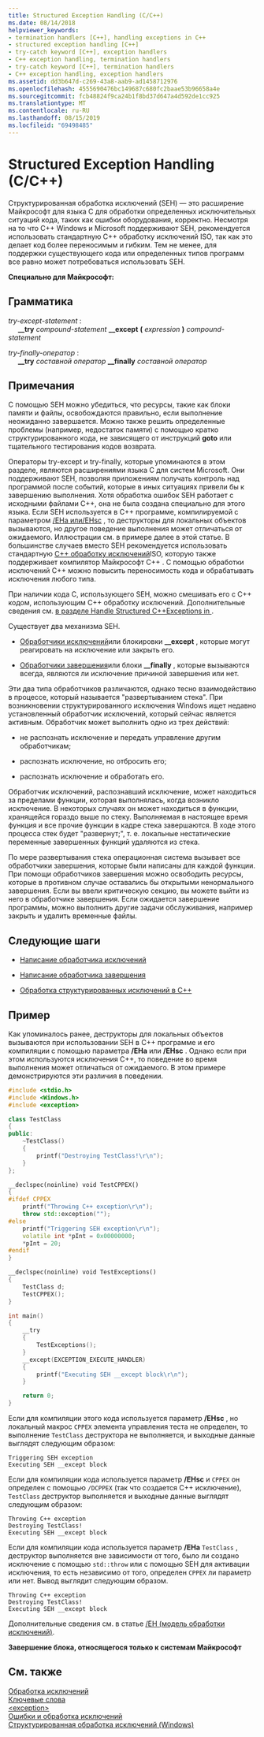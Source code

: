 ```yaml
---
title: Structured Exception Handling (C/C++)
ms.date: 08/14/2018
helpviewer_keywords:
- termination handlers [C++], handling exceptions in C++
- structured exception handling [C++]
- try-catch keyword [C++], exception handlers
- C++ exception handling, termination handlers
- try-catch keyword [C++], termination handlers
- C++ exception handling, exception handlers
ms.assetid: dd3b647d-c269-43a8-aab9-ad1458712976
ms.openlocfilehash: 4555690476bc149687c680fc2baae53b96658a4e
ms.sourcegitcommit: fcb48824f9ca24b1f8bd37d647a4d592de1cc925
ms.translationtype: MT
ms.contentlocale: ru-RU
ms.lasthandoff: 08/15/2019
ms.locfileid: "69498485"
---
```

# <a name="structured-exception-handling-cc"></a>Structured Exception Handling (C/C++)

Структурированная обработка исключений (SEH) — это расширение Майкрософт для языка C для обработки определенных исключительных ситуаций кода, таких как ошибки оборудования, корректно. Несмотря на то что C++ Windows и Microsoft поддерживают SEH, рекомендуется использовать стандартную C++ обработку исключений ISO, так как это делает код более переносимым и гибким. Тем не менее, для поддержки существующего кода или определенных типов программ все равно может потребоваться использовать SEH.

**Специально для Майкрософт:**

## <a name="grammar"></a>Грамматика

*try-except-statement* :<br/>
&nbsp;&nbsp;&nbsp;&nbsp; **__try** *compound-statement* **__except** **(** *expression* **)** *compound-statement*

*try-finally-оператор* :<br/>
&nbsp;&nbsp;&nbsp;&nbsp; **__try** *составной оператор* **__finally** *составной оператор*

## <a name="remarks"></a>Примечания

С помощью SEH можно убедиться, что ресурсы, такие как блоки памяти и файлы, освобождаются правильно, если выполнение неожиданно завершается. Можно также решить определенные проблемы (например, недостаток памяти) с помощью кратко структурированного кода, не зависящего от инструкций **goto** или тщательного тестирования кодов возврата.

Операторы try-except и try-finally, которые упоминаются в этом разделе, являются расширениями языка C для систем Microsoft. Они поддерживают SEH, позволяя приложениям получать контроль над программой после событий, которые в иных ситуациях привели бы к завершению выполнения. Хотя обработка ошибок SEH работает с исходными файлами C++, она не была создана специально для этого языка. Если SEH используется в C++ программе, компилируемой с параметром [/EHa или/EHsc](../build/reference/eh-exception-handling-model.md) , то деструкторы для локальных объектов вызываются, но другое поведение выполнения может отличаться от ожидаемого. Иллюстрации см. в примере далее в этой статье. В большинстве случаев вместо SEH рекомендуется использовать стандартную [ C++ обработку исключений](../cpp/try-throw-and-catch-statements-cpp.md)ISO, которую также поддерживает компилятор Майкрософт C++ . С помощью обработки исключений C++ можно повысить переносимость кода и обрабатывать исключения любого типа.

При наличии кода C, использующего SEH, можно смешивать его с C++ кодом, использующим C++ обработку исключений. Дополнительные сведения см. [в разделе Handle Structured C++Exceptions in ](../cpp/exception-handling-differences.md).

Существует два механизма SEH.

- [Обработчики исключений](../cpp/writing-an-exception-handler.md)или блокировки **__except** , которые могут реагировать на исключение или закрыть его.

- [Обработчики завершения](../cpp/writing-a-termination-handler.md)или блоки **__finally** , которые вызываются всегда, являются ли исключение причиной завершения или нет.

Эти два типа обработчиков различаются, однако тесно взаимодействию в процессе, который называется "развертыванием стека". При возникновении структурированного исключения Windows ищет недавно установленный обработчик исключений, который сейчас является активным. Обработчик может выполнить одно из трех действий:

- не распознать исключение и передать управление другим обработчикам;

- распознать исключение, но отбросить его;

- распознать исключение и обработать его.

Обработчик исключений, распознавший исключение, может находиться за пределами функции, которая выполнялась, когда возникло исключение. В некоторых случаях он может находиться в функции, хранящейся гораздо выше по стеку. Выполняемая в настоящее время функция и все прочие функции в кадре стека завершаются. В ходе этого процесса стек будет "развернут;", т. е. локальные нестатические переменные завершенных функций удаляются из стека.

По мере развертывания стека операционная система вызывает все обработчики завершения, которые были написаны для каждой функции. При помощи обработчиков завершения можно освободить ресурсы, которые в противном случае оставались бы открытыми ненормального завершения. Если вы ввели критическую секцию, вы можете выйти из него в обработчике завершения. Если ожидается завершение программы, можно выполнить другие задачи обслуживания, например закрыть и удалить временные файлы.

## <a name="next-steps"></a>Следующие шаги

- [Написание обработчика исключений](../cpp/writing-an-exception-handler.md)

- [Написание обработчика завершения](../cpp/writing-a-termination-handler.md)

- [Обработка структурированных исключений в C++](../cpp/exception-handling-differences.md)

## <a name="example"></a>Пример

Как упоминалось ранее, деструкторы для локальных объектов вызываются при использовании SEH в C++ программе и его компиляции с помощью параметра **/EHa** или **/EHsc** . Однако если при этом используются исключения C++, то поведение во время выполнения может отличаться от ожидаемого. В этом примере демонстрируются эти различия в поведении.

```cpp
#include <stdio.h>
#include <Windows.h>
#include <exception>

class TestClass
{
public:
    ~TestClass()
    {
        printf("Destroying TestClass!\r\n");
    }
};

__declspec(noinline) void TestCPPEX()
{
#ifdef CPPEX
    printf("Throwing C++ exception\r\n");
    throw std::exception("");
#else
    printf("Triggering SEH exception\r\n");
    volatile int *pInt = 0x00000000;
    *pInt = 20;
#endif
}

__declspec(noinline) void TestExceptions()
{
    TestClass d;
    TestCPPEX();
}

int main()
{
    __try
    {
        TestExceptions();
    }
    __except(EXCEPTION_EXECUTE_HANDLER)
    {
        printf("Executing SEH __except block\r\n");
    }

    return 0;
}
```

Если для компиляции этого кода используется параметр **/EHsc** , но локальный макрос `CPPEX` элемента управления теста не определен, то выполнение `TestClass` деструктора не выполняется, и выходные данные выглядят следующим образом:

```Output
Triggering SEH exception
Executing SEH __except block
```

Если для компиляции кода используется параметр **/EHsc** и `CPPEX` он определен с помощью `/DCPPEX` (так что создается C++ исключение), `TestClass` деструктор выполняется и выходные данные выглядят следующим образом:

```Output
Throwing C++ exception
Destroying TestClass!
Executing SEH __except block
```

Если для компиляции кода используется параметр **/EHa** `TestClass` , деструктор выполняется вне зависимости от того, было ли создано исключение с помощью `std::throw` или с помощью SEH для активации исключения, то есть независимо от того, определен `CPPEX` ли параметр или нет. Вывод выглядит следующим образом.

```Output
Throwing C++ exception
Destroying TestClass!
Executing SEH __except block
```

Дополнительные сведения см. в статье [/EH (модель обработки исключений)](../build/reference/eh-exception-handling-model.md).

**Завершение блока, относящегося только к системам Майкрософт**

## <a name="see-also"></a>См. также

[Обработка исключений](../cpp/exception-handling-in-visual-cpp.md)<br/>
[Ключевые слова](../cpp/keywords-cpp.md)<br/>
[\<exception>](../standard-library/exception.md)<br/>
[Ошибки и обработка исключений](../cpp/errors-and-exception-handling-modern-cpp.md)<br/>
[Структурированная обработка исключений (Windows)](/windows/win32/debug/structured-exception-handling)
